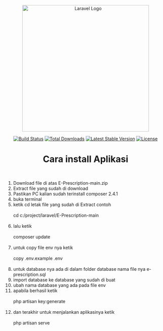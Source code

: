 <p align="center"><a href="https://laravel.com" target="_blank"><img src="https://raw.githubusercontent.com/laravel/art/master/logo-lockup/5%20SVG/2%20CMYK/1%20Full%20Color/laravel-logolockup-cmyk-red.svg" width="400" alt="Laravel Logo"></a></p>

<p align="center">
<a href="https://travis-ci.org/laravel/framework"><img src="https://travis-ci.org/laravel/framework.svg" alt="Build Status"></a>
<a href="https://packagist.org/packages/laravel/framework"><img src="https://img.shields.io/packagist/dt/laravel/framework" alt="Total Downloads"></a>
<a href="https://packagist.org/packages/laravel/framework"><img src="https://img.shields.io/packagist/v/laravel/framework" alt="Latest Stable Version"></a>
<a href="https://packagist.org/packages/laravel/framework"><img src="https://img.shields.io/packagist/l/laravel/framework" alt="License"></a>
</p>

<h1 align="center"> Cara install Aplikasi </h1>
    <br>
    <ol type="1">
        <li> Download file di atas E-Prescription-main.zip </li>
        <li> Extract file yang sudah di download </li>
        <li> Pastikan PC kalian sudah terinstall composer 2.4.1 </li>
        <li> buka terminal </li>
        <li>
            ketik cd letak file yang sudah di Extract contoh <br> <br>
            cd c:/project/laravel/E-Prescription-main <br> <br>
        </li>
        <li>
            lalu ketik <br> <br>
            composer update <br> <br>
        </li>
        <li>
            untuk copy file env nya ketik <br> <br>
            copy .env.example .env <br> <br>
        </li>
        <li> untuk database nya ada di dalam folder database nama file nya e-prescription.sql</li>
        <li> import database ke database yang sudah di buat </li>
        <li> ubah nama database yang ada pada file env</li>
        <li>
            apabila berhasil ketik <br> <br>
            php artisan key:generate <br> <br>
        </li>
        <li>
            dan terakhir untuk menjalankan aplikasinya ketik <br> <br>
            php artisan serve <br>
        </li>
    </ol>
